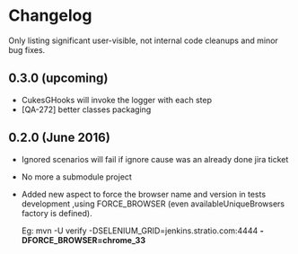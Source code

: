 # Changelog

Only listing significant user-visible, not internal code cleanups and minor bug fixes.

## 0.3.0 (upcoming)

* CukesGHooks will invoke the logger with each step
* [QA-272] better classes packaging

## 0.2.0 (June 2016)

* Ignored scenarios will fail if ignore cause was an already done jira ticket
* No more a submodule project
* Added new aspect to force the browser name and version in tests development ,using FORCE_BROWSER (even availableUniqueBrowsers factory is defined).

  Eg: mvn -U verify -DSELENIUM_GRID=jenkins.stratio.com:4444 **-DFORCE_BROWSER=chrome_33**
